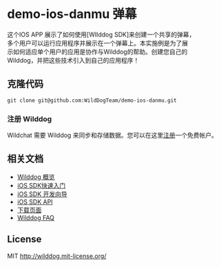 # demo-ios-danmu 弹幕

这个IOS APP 展示了如何使用[WIlddog SDK]来创建一个共享的弹幕，  
多个用户可以运行应用程序并展示在一个弹幕上。本实施例是为了展  
示如何适应单个用户的应用是协作与Wilddog的帮助。创建您自己的  
Wilddog，并把这些技术引入到自己的应用程序！


## 克隆代码

    git clone git@github.com:WildDogTeam/demo-ios-danmu.git

### 注册 Wilddog

Wildchat 需要 Wilddog 来同步和存储数据。您可以在这里[注册](https://www.wilddog.com/my-account/signup)一个免费帐户。


## 相关文档

* [Wilddog 概览](https://z.wilddog.com/overview/guide)
* [iOS SDK快速入门](https://z.wilddog.com/ios/quickstart)
* [iOS SDK 开发向导](https://z.wilddog.com/ios/guide/1)
* [iOS SDK API](https://z.wilddog.com/ios/api)
* [下载页面](https://www.wilddog.com/download/)
* [Wilddog FAQ](https://z.wilddog.com/faq/qa)

## License
MIT
http://wilddog.mit-license.org/

